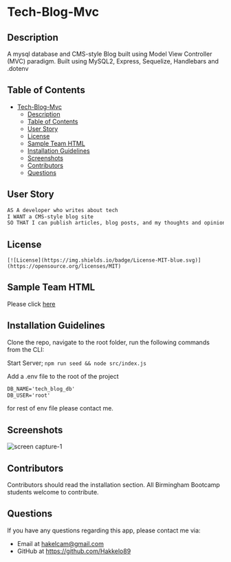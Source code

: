 # Tech-Blog-Mvc

## Description

A mysql database and CMS-style Blog built using Model View Controller (MVC) paradigm. Built using MySQL2, Express, Sequelize, Handlebars and .dotenv

## Table of Contents

- [Tech-Blog-Mvc](#tech-blog-mvc)
  - [Description](#description)
  - [Table of Contents](#table-of-contents)
  - [User Story](#user-story)
  - [License](#license)
  - [Sample Team HTML](#sample-team-html)
  - [Installation Guidelines](#installation-guidelines)
  - [Screenshots](#screenshots)
  - [Contributors](#contributors)
  - [Questions](#questions)

## User Story

```md
AS A developer who writes about tech
I WANT a CMS-style blog site
SO THAT I can publish articles, blog posts, and my thoughts and opinions
```

## License

    [![License](https://img.shields.io/badge/License-MIT-blue.svg)](https://opensource.org/licenses/MIT)

## Sample Team HTML

Please click [here](https://vast-hollows-15179.herokuapp.com/)

## Installation Guidelines

Clone the repo, navigate to the root folder, run the following commands from the CLI:

Start Server;
`npm run seed && node src/index.js`

Add a .env file to the root of the project

```md
DB_NAME='tech_blog_db'
DB_USER='root'
```

for rest of env file please contact me.

## Screenshots

![screen capture-1](../Tech-Blog-Mvc/public/assets/img/screencapture-1.jpeg)

## Contributors

Contributors should read the installation section. All Birmingham Bootcamp students welcome to contribute.

## Questions

If you have any questions regarding this app, please contact me via:

- Email at hakelcam@gmail.com
- GitHub at <https://github.com/Hakkelo89>
